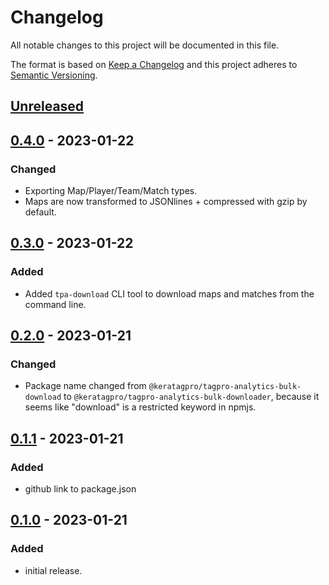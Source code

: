 # Changelog

All notable changes to this project will be documented in this file.

The format is based on [Keep a Changelog](http://keepachangelog.com/en/1.0.0/)
and this project adheres to [Semantic Versioning](http://semver.org/spec/v2.0.0.html).

## [Unreleased]

## [0.4.0] - 2023-01-22

### Changed

-   Exporting Map/Player/Team/Match types.
-   Maps are now transformed to JSONlines + compressed with gzip by default.

## [0.3.0] - 2023-01-22

### Added

-   Added `tpa-download` CLI tool to download maps and matches from the command line.

## [0.2.0] - 2023-01-21

### Changed

-   Package name changed from `@keratagpro/tagpro-analytics-bulk-download` to `@keratagpro/tagpro-analytics-bulk-downloader`, because it seems like "download" is a restricted keyword in npmjs.

## [0.1.1] - 2023-01-21

### Added

-   github link to package.json

## [0.1.0] - 2023-01-21

### Added

-   initial release.

[Unreleased]: https://github.com/keratagpro/tagpro-analytics-bulk-downloader/compare/v0.4.0...HEAD
[0.4.0]: https://github.com/keratagpro/tagpro-analytics-bulk-downloader/compare/v0.3.0...v0.4.0
[0.3.0]: https://github.com/keratagpro/tagpro-analytics-bulk-downloader/compare/v0.2.0...v0.3.0
[0.2.0]: https://github.com/keratagpro/tagpro-analytics-bulk-downloader/compare/v0.1.1...v0.2.0
[0.1.1]: https://github.com/keratagpro/tagpro-analytics-bulk-downloader/compare/v0.1.0...v0.1.1
[0.1.0]: https://github.com/keratagpro/tagpro-analytics-bulk-downloader/compare/v0.0.1...v0.1.0
